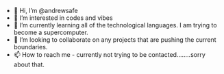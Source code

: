 - 👋 Hi, I’m @andrewsafe
- 👀 I’m interested in codes and vibes
- 🌱 I’m currently learning all of the technological languages. I am trying to become a supercomputer.
- 💞️ I’m looking to collaborate on any projects that are pushing the current boundaries.
- 📫 How to reach me - currently not trying to be contacted........sorry about that.

<!---
andrewsafe/andrewsafe is a ✨ special ✨ repository because its `README.md` (this file) appears on your GitHub profile.
You can click the Preview link to take a look at your changes.
--->

